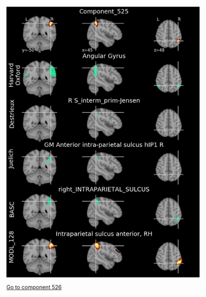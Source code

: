 


![525](preliminary/525.jpg "Component 525")

[Go to component 526](https://parietal-inria.github.io/MODL_atlas/1024/526 "Component 526")